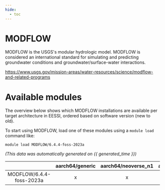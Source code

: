 ```yaml
---
hide:
  - toc
---
```


MODFLOW
=======


MODFLOW is the USGS's modular hydrologic model. MODFLOW is considered an international standard for simulating and predicting groundwater conditions and groundwater/surface-water interactions.

https://www.usgs.gov/mission-areas/water-resources/science/modflow-and-related-programs
# Available modules


The overview below shows which MODFLOW installations are available per target architecture in EESSI, ordered based on software version (new to old).

To start using MODFLOW, load one of these modules using a `module load` command like:

```shell
module load MODFLOW/6.4.4-foss-2023a
```

*(This data was automatically generated on {{ generated_time }})*  

| |aarch64/generic|aarch64/neoverse_n1|aarch64/neoverse_v1|x86_64/generic|x86_64/amd/zen2|x86_64/amd/zen3|x86_64/amd/zen4|x86_64/intel/haswell|x86_64/intel/skylake_avx512|
| :---: | :---: | :---: | :---: | :---: | :---: | :---: | :---: | :---: | :---: |
|MODFLOW/6.4.4-foss-2023a|x|x|x|x|x|x|x|x|x|

